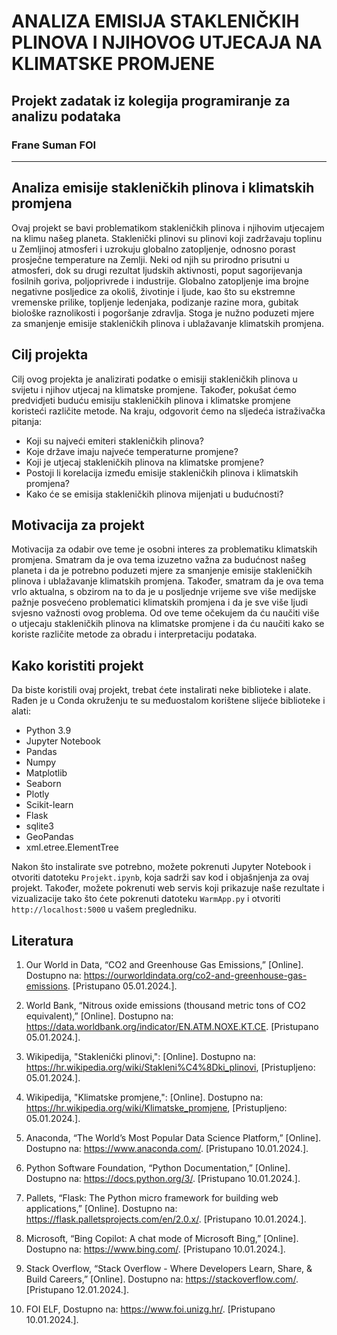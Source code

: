# ANALIZA EMISIJA STAKLENIČKIH PLINOVA I NJIHOVOG UTJECAJA NA KLIMATSKE PROMJENE
## Projekt zadatak iz kolegija programiranje za analizu podataka
### Frane Suman FOI

---

## Analiza emisije stakleničkih plinova i klimatskih promjena

Ovaj projekt se bavi problematikom stakleničkih plinova i njihovim utjecajem na klimu našeg planeta. Staklenički plinovi su plinovi koji zadržavaju toplinu u Zemljinoj atmosferi i uzrokuju globalno zatopljenje, odnosno porast prosječne temperature na Zemlji. Neki od njih su prirodno prisutni u atmosferi, dok su drugi rezultat ljudskih aktivnosti, poput sagorijevanja fosilnih goriva, poljoprivrede i industrije. Globalno zatopljenje ima brojne negativne posljedice za okoliš, životinje i ljude, kao što su ekstremne vremenske prilike, topljenje ledenjaka, podizanje razine mora, gubitak biološke raznolikosti i pogoršanje zdravlja. Stoga je nužno poduzeti mjere za smanjenje emisije stakleničkih plinova i ublažavanje klimatskih promjena.

## Cilj projekta

Cilj ovog projekta je analizirati podatke o emisiji stakleničkih plinova u svijetu i njihov utjecaj na klimatske promjene. Također, pokušat ćemo predvidjeti buduću emisiju stakleničkih plinova i klimatske promjene koristeći različite metode. Na kraju, odgovorit ćemo na sljedeća istraživačka pitanja:

- Koji su najveći emiteri stakleničkih plinova?
- Koje države imaju najveće temperaturne promjene?
- Koji je utjecaj stakleničkih plinova na klimatske promjene?
- Postoji li korelacija između emisije stakleničkih plinova i klimatskih promjena?
- Kako će se emisija stakleničkih plinova mijenjati u budućnosti?

## Motivacija za projekt

Motivacija za odabir ove teme je osobni interes za problematiku klimatskih promjena. Smatram da je ova tema izuzetno važna za budućnost našeg planeta i da je potrebno poduzeti mjere za smanjenje emisije stakleničkih plinova i ublažavanje klimatskih promjena. Također, smatram da je ova tema vrlo aktualna, s obzirom na to da je u posljednje vrijeme sve više medijske pažnje posvećeno problematici klimatskih promjena i da je sve više ljudi svjesno važnosti ovog problema. Od ove teme očekujem da ću naučiti više o utjecaju stakleničkih plinova na klimatske promjene i da ću naučiti kako se koriste različite metode za obradu i interpretaciju podataka.

## Kako koristiti projekt

Da biste koristili ovaj projekt, trebat ćete instalirati neke biblioteke i alate. Rađen je u Conda okruženju te su međuostalom korištene slijeće biblioteke i alati:

- Python 3.9
- Jupyter Notebook
- Pandas
- Numpy
- Matplotlib
- Seaborn
- Plotly
- Scikit-learn
- Flask
- sqlite3
- GeoPandas
- xml.etree.ElementTree

Nakon što instalirate sve potrebno, možete pokrenuti Jupyter Notebook i otvoriti datoteku `Projekt.ipynb`, koja sadrži sav kod i objašnjenja za ovaj projekt. Također, možete pokrenuti web servis koji prikazuje naše rezultate i vizualizacije tako što ćete pokrenuti datoteku `WarmApp.py` i otvoriti `http://localhost:5000` u vašem pregledniku.

## Literatura

1. Our World in Data, “CO2 and Greenhouse Gas Emissions,” [Online]. Dostupno na: https://ourworldindata.org/co2-and-greenhouse-gas-emissions. [Pristupano 05.01.2024.].

2. World Bank, “Nitrous oxide emissions (thousand metric tons of CO2 equivalent),” [Online]. Dostupno na: https://data.worldbank.org/indicator/EN.ATM.NOXE.KT.CE. [Pristupano 05.01.2024.].

3. Wikipedija, "Staklenički plinovi,": [Online]. Dostupno na: https://hr.wikipedia.org/wiki/Stakleni%C4%8Dki_plinovi, [Pristupljeno: 05.01.2024.].

4. Wikipedija, "Klimatske promjene,": [Online]. Dostupno na: https://hr.wikipedia.org/wiki/Klimatske_promjene, [Pristupljeno: 05.01.2024.].

3. Anaconda, “The World’s Most Popular Data Science Platform,” [Online]. Dostupno na: https://www.anaconda.com/. [Pristupano 10.01.2024.].

4. Python Software Foundation, “Python Documentation,” [Online]. Dostupno na: https://docs.python.org/3/. [Pristupano 10.01.2024.].

5.  Pallets, “Flask: The Python micro framework for building web applications,” [Online]. Dostupno na: https://flask.palletsprojects.com/en/2.0.x/. [Pristupano 10.01.2024.].

6. Microsoft, “Bing Copilot: A chat mode of Microsoft Bing,” [Online]. Dostupno na: https://www.bing.com/. [Pristupano 10.01.2024.].

7.  Stack Overflow, “Stack Overflow - Where Developers Learn, Share, & Build Careers,” [Online]. Dostupno na: https://stackoverflow.com/. [Pristupano 12.01.2024.].

8. FOI ELF, Dostupno na: https://www.foi.unizg.hr/. [Pristupano 10.01.2024.].
